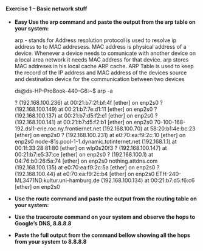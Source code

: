 #### Exercise 1 – Basic network stuff


* **Easy Use the arp command and paste the output from the arp table on your system:**
  
  arp  - stands for Address resolution protocol is used to resolve ip address to to MAC addresess. MAC address is physical address of a device. Whenever a device needs to comunicate with another device on a local area network it needs MAC address for that device. arp stores MAC addreses in his local cache ARP cache. ARP Table is used to keep the record of the IP address and MAC address of the devices source and destination device for the communication between two devices

    ds@ds-HP-ProBook-440-G6:~$ arp -a

    ? (192.168.100.236) at 00:21:b7:2f:bf:4f [ether] on enp2s0
    ? (192.168.100.149) at 00:21:b7:7e:d1:11 [ether] on enp2s0
    ? (192.168.100.137) at 00:21:b7:d5:f2:e1 [ether] on enp2s0
    ? (192.168.100.141) at 00:21:b7:d5:f2:b1 [ether] on enp2s0
    70-100-168-192.dsl1-erie.roc.ny.frontiernet.net (192.168.100.70) at 58:20:b1:4e:bc:23 [ether] on enp2s0
    ? (192.168.100.231) at e0:70:ea:f9:2c:10 [ether] on enp2s0
    node-81s.pool-1-1.dynamic.totinternet.net (192.168.1.1) at 00:1f:33:28:81:80 [ether] on wlp0s20f3
    ? (192.168.100.147) at 00:21:b7:e5:37:ce [ether] on enp2s0
    ? (192.168.100.1) at 04:76:b0:26:5a:74 [ether] on enp2s0
    nothing.attdns.com (192.168.100.135) at e0:70:ea:f9:2c:5a [ether] on enp2s0
    ? (192.168.100.44) at e0:70:ea:f9:2c:b4 [ether] on enp2s0
    ETH-240-ML3471ND.kultur.uni-hamburg.de (192.168.100.134) at 00:21:b7:d5:f6:c6 [ether] on enp2s0


* **Use the route command and paste the output from the routing table on your system:** 
* **Use the traceroute command on your system and observe the hops to Google’s DNS, 8.8.8.8** 
* **Paste the full output from the command bellow showing all the hops from your system to 8.8.8.8** 